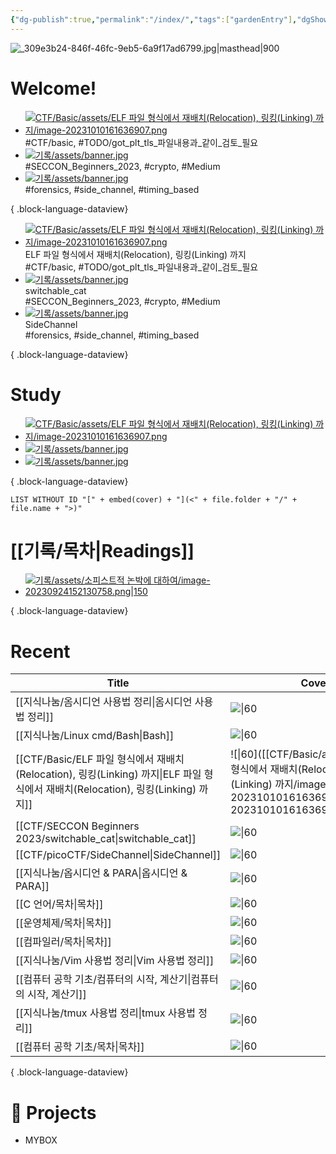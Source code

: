 ```yaml
---
{"dg-publish":true,"permalink":"/index/","tags":["gardenEntry"],"dgShowLocalGraph":"false","dgShowFileTree":"false","dgShowToc":"false"}
---
```



![_309e3b24-846f-46fc-9eb5-6a9f17ad6799.jpg|masthead|900](/img/user/data/img/%EB%B8%94%EB%A1%9C%EA%B7%B8%EC%9D%B4%EB%AF%B8%EC%A7%80/_309e3b24-846f-46fc-9eb5-6a9f17ad6799.jpg)
#  Welcome!

- [![CTF/Basic/assets/ELF 파일 형식에서 재배치(Relocation), 링킹(Linking) 까지/image-20231010161636907.png](/img/user/CTF/Basic/assets/ELF%20%ED%8C%8C%EC%9D%BC%20%ED%98%95%EC%8B%9D%EC%97%90%EC%84%9C%20%EC%9E%AC%EB%B0%B0%EC%B9%98(Relocation),%20%EB%A7%81%ED%82%B9(Linking)%20%EA%B9%8C%EC%A7%80/image-20231010161636907.png)](<CTF/Basic/ELF 파일 형식에서 재배치(Relocation), 링킹(Linking) 까지>)<div class=content-name>#CTF/basic, #TODO/got_plt_tls_파일내용과_같이_검토_필요</div>
- [![기록/assets/banner.jpg](/img/user/%EA%B8%B0%EB%A1%9D/assets/banner.jpg)](<CTF/SECCON Beginners 2023/switchable_cat>)<div class=content-name>#SECCON_Beginners_2023, #crypto, #Medium</div>
- [![기록/assets/banner.jpg](/img/user/%EA%B8%B0%EB%A1%9D/assets/banner.jpg)](<CTF/picoCTF/SideChannel>)<div class=content-name>#forensics, #side_channel, #timing_based</div>

{ .block-language-dataview}
<div class="study-covers">

- [![CTF/Basic/assets/ELF 파일 형식에서 재배치(Relocation), 링킹(Linking) 까지/image-20231010161636907.png](/img/user/CTF/Basic/assets/ELF%20%ED%8C%8C%EC%9D%BC%20%ED%98%95%EC%8B%9D%EC%97%90%EC%84%9C%20%EC%9E%AC%EB%B0%B0%EC%B9%98(Relocation),%20%EB%A7%81%ED%82%B9(Linking)%20%EA%B9%8C%EC%A7%80/image-20231010161636907.png)](<CTF/Basic/ELF 파일 형식에서 재배치(Relocation), 링킹(Linking) 까지>)<div class=content-name>ELF 파일 형식에서 재배치(Relocation), 링킹(Linking) 까지</div><div class=content-tags>#CTF/basic, #TODO/got_plt_tls_파일내용과_같이_검토_필요</div>
- [![기록/assets/banner.jpg](/img/user/%EA%B8%B0%EB%A1%9D/assets/banner.jpg)](<CTF/SECCON Beginners 2023/switchable_cat>)<div class=content-name>switchable_cat</div><div class=content-tags>#SECCON_Beginners_2023, #crypto, #Medium</div>
- [![기록/assets/banner.jpg](/img/user/%EA%B8%B0%EB%A1%9D/assets/banner.jpg)](<CTF/picoCTF/SideChannel>)<div class=content-name>SideChannel</div><div class=content-tags>#forensics, #side_channel, #timing_based</div>

{ .block-language-dataview}
</div>

# Study
<div class="study-covers">

- [![CTF/Basic/assets/ELF 파일 형식에서 재배치(Relocation), 링킹(Linking) 까지/image-20231010161636907.png](/img/user/CTF/Basic/assets/ELF%20%ED%8C%8C%EC%9D%BC%20%ED%98%95%EC%8B%9D%EC%97%90%EC%84%9C%20%EC%9E%AC%EB%B0%B0%EC%B9%98(Relocation),%20%EB%A7%81%ED%82%B9(Linking)%20%EA%B9%8C%EC%A7%80/image-20231010161636907.png)](<CTF/Basic/ELF 파일 형식에서 재배치(Relocation), 링킹(Linking) 까지>)
- [![기록/assets/banner.jpg](/img/user/%EA%B8%B0%EB%A1%9D/assets/banner.jpg)](<CTF/SECCON Beginners 2023/switchable_cat>)
- [![기록/assets/banner.jpg](/img/user/%EA%B8%B0%EB%A1%9D/assets/banner.jpg)](<CTF/picoCTF/SideChannel>)

{ .block-language-dataview}
</div>

`LIST WITHOUT ID "[" + embed(cover) + "](<" + file.folder + "/" + file.name + ">)"`


# [[기록/목차\|Readings]] 
<div class="book-covers">

- [![기록/assets/소피스트적 논박에 대하여/image-20230924152130758.png|150](/img/user/%EA%B8%B0%EB%A1%9D/assets/%EC%86%8C%ED%94%BC%EC%8A%A4%ED%8A%B8%EC%A0%81%20%EB%85%BC%EB%B0%95%EC%97%90%20%EB%8C%80%ED%95%98%EC%97%AC/image-20230924152130758.png)](<기록/독후감/소피스트적 논박에 대하여>)

{ .block-language-dataview}
</div>


# Recent
| Title                                                                                                     | Cover                                                                                                                              |
| --------------------------------------------------------------------------------------------------------- | ---------------------------------------------------------------------------------------------------------------------------------- |
| [[지식나눔/옴시디언 사용법 정리\|옴시디언 사용법 정리]]                                                                      | ![\|60](\-)                                                                                                                        |
| [[지식나눔/Linux cmd/Bash\|Bash]]                                                                          | ![\|60](\-)                                                                                                                        |
| [[CTF/Basic/ELF 파일 형식에서 재배치(Relocation), 링킹(Linking) 까지\|ELF 파일 형식에서 재배치(Relocation), 링킹(Linking) 까지]] | ![\|60]([[CTF/Basic/assets/ELF 파일 형식에서 재배치(Relocation), 링킹(Linking) 까지/image-20231010161636907.png\|image-20231010161636907.png]]) |
| [[CTF/SECCON Beginners 2023/switchable_cat\|switchable_cat]]                                           | ![\|60]([[기록/assets/banner.jpg\|banner.jpg]])                                                                                      |
| [[CTF/picoCTF/SideChannel\|SideChannel]]                                                               | ![\|60]([[기록/assets/banner.jpg\|banner.jpg]])                                                                                      |
| [[지식나눔/옵시디언 & PARA\|옵시디언 & PARA]]                                                                      | ![\|60](\-)                                                                                                                        |
| [[C 언어/목차\|목차]]                                                                                        | ![\|60](\-)                                                                                                                        |
| [[운영체제/목차\|목차]]                                                                                        | ![\|60](\-)                                                                                                                        |
| [[컴파일러/목차\|목차]]                                                                                        | ![\|60](\-)                                                                                                                        |
| [[지식나눔/Vim 사용법 정리\|Vim 사용법 정리]]                                                                        | ![\|60](\-)                                                                                                                        |
| [[컴퓨터 공학 기초/컴퓨터의 시작, 계산기\|컴퓨터의 시작, 계산기]]                                                               | ![\|60](\-)                                                                                                                        |
| [[지식나눔/tmux 사용법 정리\|tmux 사용법 정리]]                                                                      | ![\|60](\-)                                                                                                                        |
| [[컴퓨터 공학 기초/목차\|목차]]                                                                                   | ![\|60](\-)                                                                                                                        |

{ .block-language-dataview}






# 💼  Projects
- MYBOX

